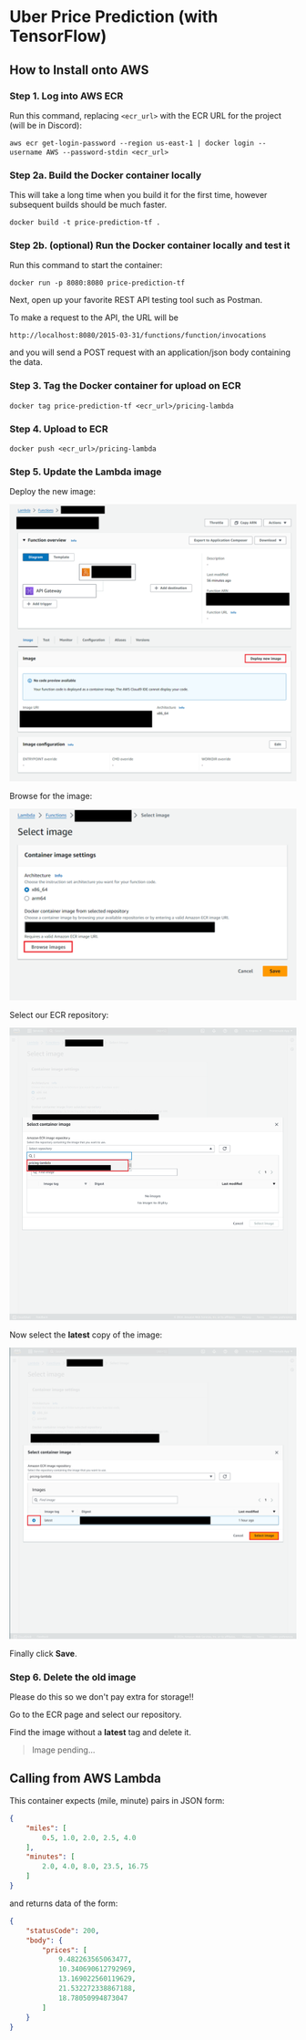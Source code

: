 # Uber Price Prediction (with TensorFlow)

## How to Install onto AWS

### Step 1. Log into AWS ECR

Run this command, replacing `<ecr_url>` with the ECR URL for the project (will be in Discord):
```
aws ecr get-login-password --region us-east-1 | docker login --username AWS --password-stdin <ecr_url>
```

### Step 2a. Build the Docker container locally

This will take a long time when you build it for the first time, however subsequent builds should be much faster.
```
docker build -t price-prediction-tf .
```

### Step 2b. (optional) Run the Docker container locally and test it

Run this command to start the container:
```
docker run -p 8080:8080 price-prediction-tf
```

Next, open up your favorite REST API testing tool such as Postman.

To make a request to the API, the URL will be 
```
http://localhost:8080/2015-03-31/functions/function/invocations
```

and you will send a POST request with an application/json body containing the data.

### Step 3. Tag the Docker container for upload on ECR

```
docker tag price-prediction-tf <ecr_url>/pricing-lambda
```

### Step 4. Upload to ECR

```
docker push <ecr_url>/pricing-lambda
```

### Step 5. Update the Lambda image

Deploy the new image:

![Deploy new image](imgs/deploy-lambda.png)

Browse for the image:

![Browse for image](imgs/browse-images.png)

Select our ECR repository:

![Select ECR repo](imgs/repository.png)

Now select the **latest** copy of the image:

![Select latest](imgs/select-image.png)

Finally click **Save**.

### Step 6. Delete the old image

Please do this so we don't pay extra for storage!!

Go to the ECR page and select our repository.

Find the image without a **latest** tag and delete it.

> Image pending...

## Calling from AWS Lambda

This container expects (mile, minute) pairs in JSON form:

```json
{
    "miles": [
        0.5, 1.0, 2.0, 2.5, 4.0
    ],
    "minutes": [
        2.0, 4.0, 8.0, 23.5, 16.75
    ]
}
```

and returns data of the form:

```json
{
    "statusCode": 200,
    "body": {
        "prices": [
            9.482263565063477,
            10.340690612792969,
            13.169022560119629,
            21.532272338867188,
            18.78050994873047
        ]
    }
}
```